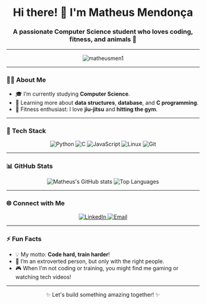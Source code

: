 <h1 align="center">Hi there! 👋 I'm Matheus Mendonça</h1>
<h3 align="center">A passionate Computer Science student who loves coding, fitness, and animals 🐾</h3>

---

<p align="center">
  <img src="https://komarev.com/ghpvc/?username=matheusmen1&label=Profile%20views&color=0e75b6&style=flat" alt="matheusmen1" />
</p>

---

### 🧑‍💻 About Me
- 🎓 I’m currently studying **Computer Science**.
- 🌱 Learning more about **data structures**, **database**, and **C programming**.
- 🥋 Fitness enthusiast: I love **jiu-jitsu** and **hitting the gym**.

---

### 🔧 Tech Stack
<div align="center">
  <img src="https://img.shields.io/badge/Python-3776AB?style=for-the-badge&logo=python&logoColor=white" alt="Python" />
  <img src="https://img.shields.io/badge/C-00599C?style=for-the-badge&logo=c&logoColor=white" alt="C" />
  <img src="https://img.shields.io/badge/JavaScript-F7DF1E?style=for-the-badge&logo=javascript&logoColor=black" alt="JavaScript" />
  <img src="https://img.shields.io/badge/Linux-FCC624?style=for-the-badge&logo=linux&logoColor=black" alt="Linux" />
  <img src="https://img.shields.io/badge/Git-F05032?style=for-the-badge&logo=git&logoColor=white" alt="Git" />
</div>

---

### 📊 GitHub Stats
<p align="center">
  <img src="https://github-readme-stats.vercel.app/api?username=matheusmen1&show_icons=true&theme=radical" alt="Matheus's GitHub stats" />
  <img src="https://github-readme-stats.vercel.app/api/top-langs/?username=matheusmen1&layout=compact&theme=radical" alt="Top Languages" />
</p>

---

### 🌐 Connect with Me
<p align="center">
  <a href="https://linkedin.com/in/your-profile" target="_blank">
    <img src="https://img.shields.io/badge/LinkedIn-0077B5?style=for-the-badge&logo=linkedin&logoColor=white" alt="LinkedIn" />
  </a>
  <a href="mailto:your-email@example.com" target="_blank">
    <img src="https://img.shields.io/badge/Email-D14836?style=for-the-badge&logo=gmail&logoColor=white" alt="Email" />
  </a>
</p>

---

### ⚡ Fun Facts
- 💡 My motto: **Code hard, train harder**!
- 🌟 I’m an extroverted person, but only with the right people.
- 🎮 When I'm not coding or training, you might find me gaming or watching tech videos!

---

<p align="center">✨ Let's build something amazing together! ✨</p>
